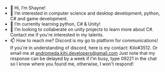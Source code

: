 - 👋 Hi, I’m Shayne!
- 👀 I’m interested in computer science and desktop development, python, C# and game development.
- 🌱 I’m currently learning python, C# & Unity!
- 💞️ I’m looking to collaberate on unity projects to learn more about C#. Contact me if you're interested in my talents.
- 📫 How to reach me? Discord is my go to platform for communications! If you're in understanding of discord, here is my contact: Kilo#3512. Or email me at andromeda.kihi.developers@gmail.com
Just note that my response can be delayed by a week if I'm busy, type 09221 in the chat so I know where you found me, otherwise, I won't respond!

<!---
KiloDev/KiloDev is a ✨ special ✨ repository because its `README.md` (this file) appears on your GitHub profile.
You can click the Preview link to take a look at your changes.
--->
